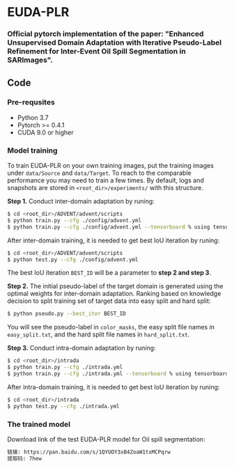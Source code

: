 # EUDA-PLR

### Official pytorch implementation of the paper: "Enhanced Unsupervised Domain Adaptation with Iterative Pseudo-Label Refinement for Inter-Event Oil Spill Segmentation in SARImages".

## Code

### Pre-requsites
* Python 3.7
* Pytorch >= 0.4.1
* CUDA 9.0 or higher

### Model training
To train EUDA-PLR on your own training images, put the training images under ```data/Source``` and ```data/Target```.
To reach to the comparable performance you may need to train a few times.
By default, logs and snapshots are stored in ```<root_dir>/experiments/``` with this structure.

**Step 1.** Conduct inter-domain adaptation by runing: 
```bash
$ cd <root_dir>/ADVENT/advent/scripts
$ python train.py --cfg ./config/advent.yml 
$ python train.py --cfg ./config/advent.yml --tensorboard % using tensorboard
```
After inter-domain training, it is needed to get best IoU iteration by runing:
```bash
$ cd <root_dir>/ADVENT/advent/scripts
$ python test.py --cfg ./config/advent.yml
```
The best IoU iteration ```BEST_ID``` will be a parameter to **step 2 and step 3**. 

**Step 2.** The initial pseudo-label of the target domain is generated using the optimal weights for inter-domain adaptation.
Ranking based on knowledge decision to split training set of target data into easy split and hard split: 
```bash
$ python pseudo.py --best_iter BEST_ID
```
You will see the pseudo-label in ```color_masks```, the easy split file names in ```easy_split.txt```, and the hard split file names in ```hard_split.txt```.

**Step 3.** Conduct intra-domain adaptation by runing:
```bash
$ cd <root_dir>/intrada
$ python train.py --cfg ./intrada.yml
$ python train.py --cfg ./intrada.yml --tensorboard % using tensorboard
```
After intra-domain training, it is needed to get best IoU iteration by runing:
```bash
$ cd <root_dir>/intrada
$ python test.py --cfg ./intrada.yml
```

### The trained model
Download link of the test EUDA-PLR model for Oil spill segmentation:
```bash
链接: https://pan.baidu.com/s/1QYUOY3xB4ZoaW1txMCPqrw 
提取码: 7hew
```